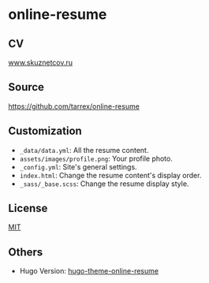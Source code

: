 # online-resume

## CV
www.skuznetcov.ru

## Source
https://github.com/tarrex/online-resume

## Customization

+ `_data/data.yml`: All the resume content.
+ `assets/images/profile.png`: Your profile photo.
+ `_config.yml`: Site's general settings.
+ `index.html`: Change the resume content's display order.
+ `_sass/_base.scss`: Change the resume display style.

## License

[MIT](https://choosealicense.com/licenses/mit/)

## Others

+ Hugo Version: [hugo-theme-online-resume](https://github.com/tarrex/hugo-theme-online-resume)
